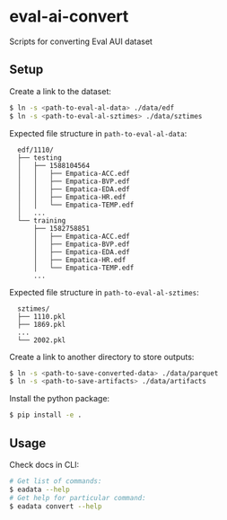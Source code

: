 # eval-ai-convert

Scripts for converting Eval AUI dataset

## Setup

Create a link to the dataset:

```bash
$ ln -s <path-to-eval-al-data> ./data/edf
$ ln -s <path-to-eval-al-sztimes> ./data/sztimes
```

Expected file structure in `path-to-eval-al-data`:
```
  edf/1110/
  ├── testing
  │   ├── 1588104564
  │   │   ├── Empatica-ACC.edf
  │   │   ├── Empatica-BVP.edf
  │   │   ├── Empatica-EDA.edf
  │   │   ├── Empatica-HR.edf
  │   │   └── Empatica-TEMP.edf
  │   ...
  └── training
      ├── 1582758851
      │   ├── Empatica-ACC.edf
      │   ├── Empatica-BVP.edf
      │   ├── Empatica-EDA.edf
      │   ├── Empatica-HR.edf
      │   └── Empatica-TEMP.edf
      ...
```

Expected file structure in `path-to-eval-al-sztimes`:
```
  sztimes/
  ├── 1110.pkl
  ├── 1869.pkl
  ...
  └── 2002.pkl
```

Create a link to another directory to store outputs:
```bash
$ ln -s <path-to-save-converted-data> ./data/parquet
$ ln -s <path-to-save-artifacts> ./data/artifacts
```

Install the python package:
```bash
$ pip install -e .
```

## Usage

Check docs in CLI:
```bash
# Get list of commands:
$ eadata --help
# Get help for particular command:
$ eadata convert --help
```


